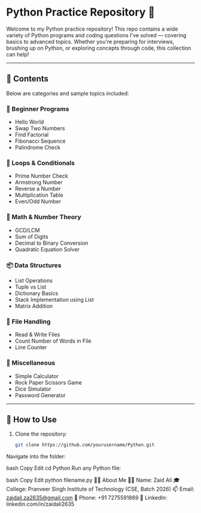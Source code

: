 # Python Practice Repository 🐍

Welcome to my Python practice repository! This repo contains a wide variety of Python programs and coding questions I've solved — covering basics to advanced topics. Whether you're preparing for interviews, brushing up on Python, or exploring concepts through code, this collection can help!

---

## 📂 Contents

Below are categories and sample topics included:

### 📘 Beginner Programs
- Hello World
- Swap Two Numbers
- Find Factorial
- Fibonacci Sequence
- Palindrome Check

### 🔁 Loops & Conditionals
- Prime Number Check
- Armstrong Number
- Reverse a Number
- Multiplication Table
- Even/Odd Number

### 🧮 Math & Number Theory
- GCD/LCM
- Sum of Digits
- Decimal to Binary Conversion
- Quadratic Equation Solver

### 📦 Data Structures
- List Operations
- Tuple vs List
- Dictionary Basics
- Stack Implementation using List
- Matrix Addition

### 📁 File Handling
- Read & Write Files
- Count Number of Words in File
- Line Counter

### 🎲 Miscellaneous
- Simple Calculator
- Rock Paper Scissors Game
- Dice Simulator
- Password Generator

---

## 🚀 How to Use

1. Clone the repository:
   ```bash
   git clone https://github.com/yourusername/Python.git
Navigate into the folder:

bash
Copy
Edit
cd Python
Run any Python file:

bash
Copy
Edit
python filename.py
🧑‍💻 About Me
👨‍🎓 Name: Zaid Ali
🎓 College: Pranveer Singh Institute of Technology (CSE, Batch 2026)
📫 Email: zaidali.za2635@gmail.com
📱 Phone: +91 7275591869
🔗 LinkedIn: linkedin.com/in/zaidali2635
